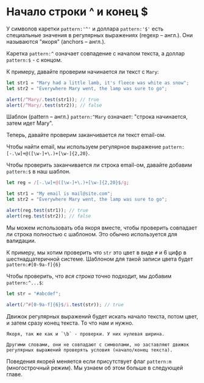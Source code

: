 # Начало строки ^ и конец $

У символов каретки `pattern:'^'` и доллара `pattern:'$'` есть специальные значения в регулярных выражениях (regexp – англ.). Они называются "якоря" (anchors  – англ.).


Каретка `pattern:^` означает совпадение с началом текста, а доллар `pattern:$` - с концом.

К примеру, давайте проверим начинается ли текст с `Mary`:

```js run
let str1 = "Mary had a little lamb, it's fleece was white as snow";
let str2 = "Everywhere Mary went, the lamp was sure to go";

alert(/^Mary/.test(str1)); // true
alert(/^Mary/.test(str2)); // false
```

Шаблон (pattern  – англ.) `pattern:^Mary` означает: "строка начинается, затем идет Mary".

Теперь, давайте проверим заканчивается ли текст email-ом.

Чтобы найти email, мы используем регулярное выражение `pattern:[-.\w]+@([\w-]+\.)+[\w-]{2,20}`.

Чтобы проверить заканчивается ли строка email-ом, давайте добавим `pattern:$` в наш шаблон.

```js run
let reg = /[-.\w]+@([\w-]+\.)+[\w-]{2,20}$/g;

let str1 = "My email is mail@site.com";
let str2 = "Everywhere Mary went, the lamp was sure to go";

alert(reg.test(str1)); // true
alert(reg.test(str2)); // false
```

Мы можем использовать оба якоря вместе, чтобы проверить совпадает ли строка полностью с шаблоном. Это обычно используется для валидации.

К примеру, мы хотим проверить что `str` это цвет в виде `#` и 6 цифр в шестнадцатеричной системе. Шаблоном для такой записи цвета будет `pattern:#[0-9a-f]{6}`

Чтобы проверить, что _вся строка_ точно подходит, мы добавим `pattern:^...$`:


```js run
let str = "#abcdef";

alert(/^#[0-9a-f]{6}$/i.test(str)); // true
```

Движок регулярных выражений будет искать начало текста, потом цвет, и затем сразу конец текста. То что нам и нужно.

```smart header="У якорей нулевая длина"
Якоря, так же как и `\b` - проверки. У них нулевая ширина.

Другими словами, они не совпадают с символами, но заставляют движок регулярных выражений проверять условия (начало/конец текста).
```

Поведения якорей меняется если присутствует флаг `pattern:m` (многострочный режим). Мы узнаем об этом больше в следующей главе.